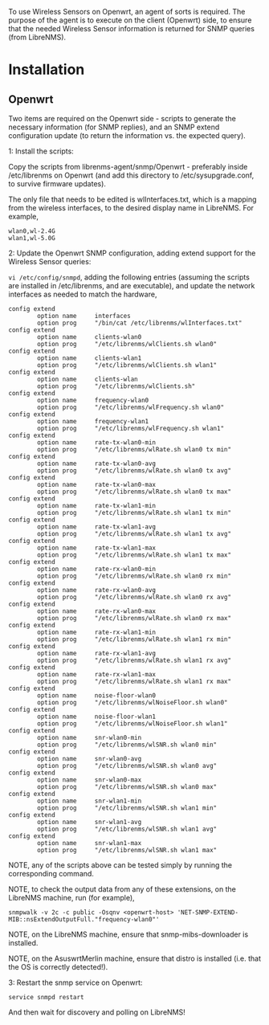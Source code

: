 To use Wireless Sensors on Openwrt, an agent of sorts is required. The
purpose of the agent is to execute on the client (Openwrt) side, to ensure
that the needed Wireless Sensor information is returned for SNMP queries (from LibreNMS).

# Installation

## Openwrt

Two items are required on the Openwrt side - scripts to generate the necessary information (for
SNMP replies), and an SNMP extend configuration update (to return the information vs. the expected
query).

1: Install the scripts:

Copy the scripts from librenms-agent/snmp/Openwrt - preferably inside /etc/librenms on Openwrt (and add this
directory to /etc/sysupgrade.conf, to survive firmware updates).

The only file that needs to be edited is wlInterfaces.txt, which is a mapping from the wireless interfaces, to
the desired display name in LibreNMS. For example,
```
wlan0,wl-2.4G
wlan1,wl-5.0G
```

2: Update the Openwrt SNMP configuration, adding extend support for the Wireless Sensor queries:

`vi /etc/config/snmpd`, adding the following entries (assuming the scripts are installed in /etc/librenms, and are executable),
and update the network interfaces as needed to match the hardware,

```
config extend
        option name     interfaces
        option prog     "/bin/cat /etc/librenms/wlInterfaces.txt"
config extend
        option name     clients-wlan0
        option prog     "/etc/librenms/wlClients.sh wlan0"
config extend
        option name     clients-wlan1
        option prog     "/etc/librenms/wlClients.sh wlan1"
config extend
        option name     clients-wlan
        option prog     "/etc/librenms/wlClients.sh"
config extend
        option name     frequency-wlan0
        option prog     "/etc/librenms/wlFrequency.sh wlan0"
config extend
        option name     frequency-wlan1
        option prog     "/etc/librenms/wlFrequency.sh wlan1"
config extend
        option name     rate-tx-wlan0-min
        option prog     "/etc/librenms/wlRate.sh wlan0 tx min"
config extend
        option name     rate-tx-wlan0-avg
        option prog     "/etc/librenms/wlRate.sh wlan0 tx avg"
config extend
        option name     rate-tx-wlan0-max
        option prog     "/etc/librenms/wlRate.sh wlan0 tx max"
config extend
        option name     rate-tx-wlan1-min
        option prog     "/etc/librenms/wlRate.sh wlan1 tx min"
config extend
        option name     rate-tx-wlan1-avg
        option prog     "/etc/librenms/wlRate.sh wlan1 tx avg"
config extend
        option name     rate-tx-wlan1-max
        option prog     "/etc/librenms/wlRate.sh wlan1 tx max"
config extend
        option name     rate-rx-wlan0-min
        option prog     "/etc/librenms/wlRate.sh wlan0 rx min"
config extend
        option name     rate-rx-wlan0-avg
        option prog     "/etc/librenms/wlRate.sh wlan0 rx avg"
config extend
        option name     rate-rx-wlan0-max
        option prog     "/etc/librenms/wlRate.sh wlan0 rx max"
config extend
        option name     rate-rx-wlan1-min
        option prog     "/etc/librenms/wlRate.sh wlan1 rx min"
config extend
        option name     rate-rx-wlan1-avg
        option prog     "/etc/librenms/wlRate.sh wlan1 rx avg"
config extend
        option name     rate-rx-wlan1-max
        option prog     "/etc/librenms/wlRate.sh wlan1 rx max"
config extend
        option name     noise-floor-wlan0
        option prog     "/etc/librenms/wlNoiseFloor.sh wlan0"
config extend
        option name     noise-floor-wlan1
        option prog     "/etc/librenms/wlNoiseFloor.sh wlan1"
config extend
        option name     snr-wlan0-min
        option prog     "/etc/librenms/wlSNR.sh wlan0 min"
config extend
        option name     snr-wlan0-avg
        option prog     "/etc/librenms/wlSNR.sh wlan0 avg"
config extend
        option name     snr-wlan0-max
        option prog     "/etc/librenms/wlSNR.sh wlan0 max"
config extend
        option name     snr-wlan1-min
        option prog     "/etc/librenms/wlSNR.sh wlan1 min"
config extend
        option name     snr-wlan1-avg
        option prog     "/etc/librenms/wlSNR.sh wlan1 avg"
config extend
        option name     snr-wlan1-max
        option prog     "/etc/librenms/wlSNR.sh wlan1 max"
```

NOTE, any of the scripts above can be tested simply by running the corresponding command.

NOTE, to check the output data from any of these extensions, on the LibreNMS machine, run (for example),

`snmpwalk -v 2c -c public -Osqnv <openwrt-host> 'NET-SNMP-EXTEND-MIB::nsExtendOutputFull."frequency-wlan0"'`

NOTE, on the LibreNMS machine, ensure that snmp-mibs-downloader is installed.

NOTE, on the AsuswrtMerlin machine, ensure that distro is installed (i.e. that the OS is correctly detected!).

3: Restart the snmp service on Openwrt:

`service snmpd restart`

And then wait for discovery and polling on LibreNMS!
